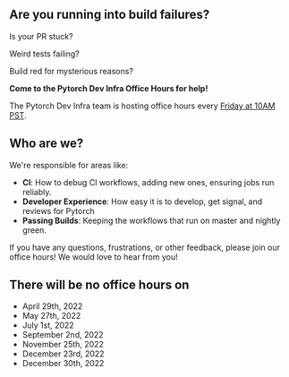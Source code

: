 ## Are you running into build failures? 

Is your PR stuck?

Weird tests failing?

Build red for mysterious reasons?

**Come to the Pytorch Dev Infra Office Hours for help!**
 
The Pytorch Dev Infra team is hosting office hours every [Friday at 10AM PST](https://fb.zoom.us/j/97659913934?pwd=cmxlcEgxNmZJckd2dTBUVWdRZkY3Zz09). 

## Who are we? 

We're responsible for areas like:
- **CI**: How to debug CI workflows, adding new ones, ensuring jobs run reliably.
- **Developer Experience**: How easy it is to develop, get signal, and reviews for Pytorch
- **Passing Builds**: Keeping the workflows that run on master and nightly green.

If you have any questions, frustrations, or other feedback, please join our office hours!  We would love to hear from you!

## There will be no office hours on
- April 29th, 2022
- May 27th, 2022
- July 1st, 2022
- September 2nd, 2022
- November 25th, 2022
- December 23rd, 2022
- December 30th, 2022